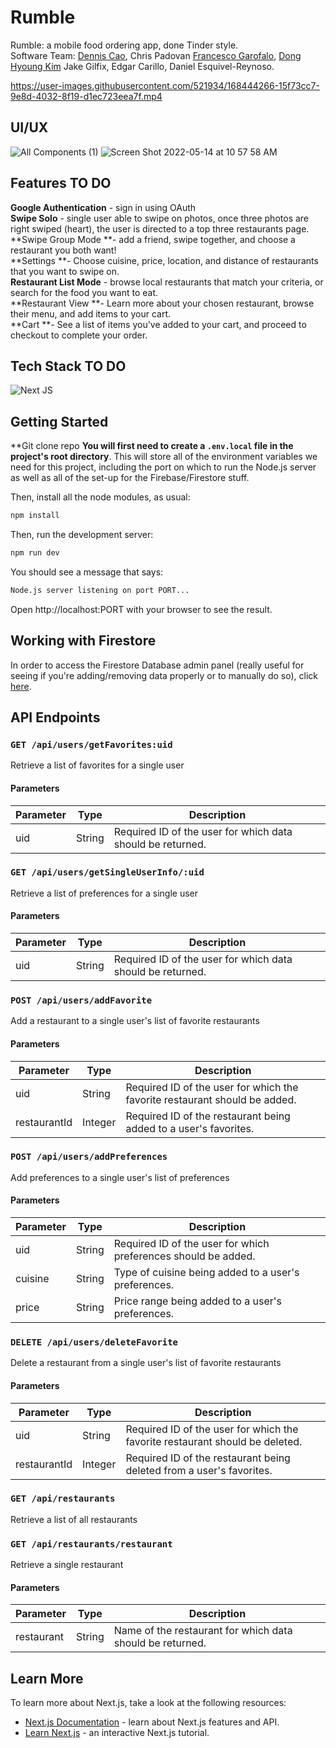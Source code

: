 # Rumble
Rumble: a mobile food ordering app, done Tinder style.<br>
Software Team: [Dennis Cao](https://www.linkedin.com/in/dennisrcao/), Chris Padovan [Francesco Garofalo](https://www.linkedin.com/in/garofalofrancesco/), [Dong Hyoung Kim](https://www.linkedin.com/in/dong-hyoung-kim-7686b8222/) Jake Gilfix, Edgar Carillo, Daniel Esquivel-Reynoso.

https://user-images.githubusercontent.com/521934/168444266-15f73cc7-9e8d-4032-8f19-d1ec723eea7f.mp4

## UI/UX
![All Components (1)](https://user-images.githubusercontent.com/521934/168443490-f6508e42-9e99-4d6e-bf69-adbe4aebae6d.png)
![Screen Shot 2022-05-14 at 10 57 58 AM](https://user-images.githubusercontent.com/521934/168443364-86316a63-4f54-41c0-9ada-b3686f51b9d0.png)

## Features TO DO
**Google Authentication** - sign in using OAuth <br>
**Swipe Solo** - single user able to swipe on photos, once three photos are right swiped (heart), the user is directed to a top three restaurants page.<br>
**Swipe Group Mode **- add a friend, swipe together, and choose a restaurant you both want!<br>
**Settings **- Choose cuisine, price, location, and distance of restaurants that you want to swipe on.<br>
**Restaurant List Mode** - browse local restaurants that match your criteria, or search for the food you want to eat.<br>
**Restaurant View **- Learn more about your chosen restaurant, browse their menu, and add items to your cart.<br>
**Cart **- See a list of items you've added to your cart, and proceed to checkout to complete your order.<br>

## Tech Stack TO DO
![Next JS](https://img.shields.io/badge/Next-black?style=for-the-badge&logo=next.js&logoColor=white)



## Getting Started

**Git clone repo
**You will first need to create a `.env.local` file in the project's root directory**. This will store all of the environment variables we need for this project, including the port on which to run the Node.js server as well as all of the set-up for the
Firebase/Firestore stuff. 


Then, install all the node modules, as usual:

```bash
npm install
```

Then, run the development server:

```bash
npm run dev
```

You should see a message that says:
```bash
Node.js server listening on port PORT...
```

Open http://localhost:PORT with your browser to see the result.

## Working with Firestore

In order to access the Firestore Database admin panel (really useful for seeing if you're adding/removing data properly or to manually do so), click [here](https://console.firebase.google.com/).

## API Endpoints

### `GET /api/users/getFavorites:uid`
Retrieve a list of favorites for a single user

#### Parameters
| Parameter  | Type    | Description                                       |
|------------|---------|---------------------------------------------------|
| uid        | String | Required ID of the user for which data should be returned. |

### `GET /api/users/getSingleUserInfo/:uid`
Retrieve a list of preferences for a single user

#### Parameters
| Parameter  | Type    | Description                                       |
|------------|---------|---------------------------------------------------|
| uid        | String | Required ID of the user for which data should be returned. |

### `POST /api/users/addFavorite`
Add a restaurant to a single user's list of favorite restaurants

#### Parameters
| Parameter  | Type    | Description                                       |
|------------|---------|---------------------------------------------------|
| uid        | String | Required ID of the user for which the favorite restaurant should be added. |
| restaurantId| Integer | Required ID of the restaurant being added to a user's favorites. |

### `POST /api/users/addPreferences`
Add preferences to a single user's list of preferences

#### Parameters
| Parameter  | Type    | Description                                       |
|------------|---------|---------------------------------------------------|
| uid        | String | Required ID of the user for which preferences should be added. |
| cuisine    | String | Type of cuisine being added to a user's preferences. |
| price      | String | Price range being added to a user's preferences.   |

### `DELETE /api/users/deleteFavorite`
Delete a restaurant from a single user's list of favorite restaurants

#### Parameters
| Parameter  | Type    | Description                                       |
|------------|---------|---------------------------------------------------|
| uid        | String | Required ID of the user for which the favorite restaurant should be deleted. |
| restaurantId| Integer | Required ID of the restaurant being deleted from a user's favorites. |

### `GET /api/restaurants`
Retrieve a list of all restaurants

### `GET /api/restaurants/restaurant`
Retrieve a single restaurant

#### Parameters
| Parameter  | Type    | Description                                       |
|------------|---------|---------------------------------------------------|
| restaurant | String | Name of the restaurant for which data should be returned. |

## Learn More

To learn more about Next.js, take a look at the following resources:

- [Next.js Documentation](https://nextjs.org/docs) - learn about Next.js features and API.
- [Learn Next.js](https://nextjs.org/learn) - an interactive Next.js tutorial.
